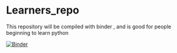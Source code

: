 # Learners_repo
This repository will be compiled with binder , and is good for people beginning to learn python

[![Binder](https://mybinder.org/badge_logo.svg)](https://mybinder.org/v2/gh/CoderTatva-2006/Learners_repo/main?urlpath=https%3A%2F%2Fgithub.com%2FCoderTatva-2006%2FLearners_repo%2Fblob%2Fmain%2FUser.ipynb)
